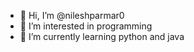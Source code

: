 - 👋 Hi, I’m @nileshparmar0
- 👀 I’m interested in programming
- 🌱 I’m currently learning python and java

<!---
nileshparmar0/nileshparmar0 is a ✨ special ✨ repository because its `README.md` (this file) appears on your GitHub profile.
You can click the Preview link to take a look at your changes.
--->
